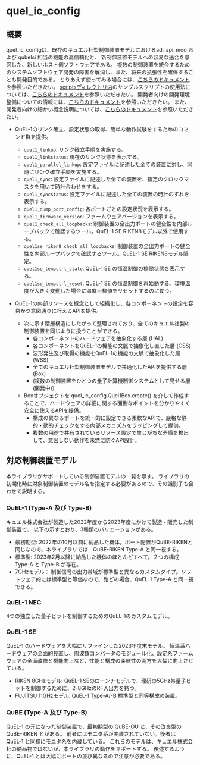 # quel_ic_config

## 概要 
quel_ic_configは、既存のキュエル社製制御装置モデルにおけるadi_api_mod および qubelsi 相当の機能の高信頼化と、
新制御装置モデルへの容易な適合を意図した、新しいホスト側ソフトウェアである。
複数の制御装置を統合するためのシステムソフトウェア開発の障害を解消し、また、将来の拡張性を確保することも開発目的である。
とりあえず使ってみる場合には、[こちらのドキュメント](./docs/GETTING_STARTED.md)を参照いただきたい。
[scriptsディレクトリ内](./scripts)のサンプルスクリプトの使用法については、[こちらのドキュメント](./docs/HOW_TO_USE_EXAMPLES.md)を参照いただきたい。
開発者向けの開発環境整備についての情報には、[こちらのドキュメント](./DEVELOPERS.md)を参照いただきたい。
また、開発者向けの細かい概念説明については、[こちらのドキュメント](./docs/DEVELOPMENT_NOTES.md)を参照いただきたい。

- QuEL-1のリンク確立、設定状態の取得、簡単な動作試験をするためのコマンド群を提供。
    - `quel1_linkup`:  リンク確立手順を実施する。
    - `quel1_linkstatus`:  現在のリンク状態を表示する。
    - `quel1_parallel_linkup`: 設定ファイルに記述した全ての装置に対し、同時にリンク確立手順を実施する。
    - `quel1_sync`: 設定ファイルに記述した全ての装置を、指定のクロックマスタを用いて時計合わせをする。
    - `quel1_syncstatus`: 設定ファイルに記述した全ての装置の時計のずれを表示する。
    - `quel1_dump_port_config`:  各ポートごとの設定状況を表示する。
    - `quel1_firmware_version`: ファームウェアバージョンを表示する。
    - `quel1_check_all_loopbacks`: 制御装置の全出力ポートの健全性を内部ループバックで確認するツール。QuEL-1 SE RIKEN8モデル以外で使用する。
    - `quel1se_riken8_check_all_loopbacks`: 制御装置の全出力ポートの健全性を内部ループバックで確認するツール。QuEL-1 SE RIKEN8モデル限定。
    - `quel1se_tempctrl_state`: QuEL-1 SE の恒温制御の稼働状態を表示する。
    - `quel1se_tempctrl_reset`: QuEL-1 SE の恒温制御を再始動する。環境温度が大きく変動した場合に温度目標値をリセットするのに使う。

- QuEL-1の内部リソースを概念として組織化し、各コンポーネントの設定を容易かつ意図通りに行えるAPIを提供。
    - 次に示す階層構造にしたがって整理されており、全てのキュエル社製の制御装置を同じように扱うことができる。
      - 各コンポーネントのハードウェアを抽象化する層 (HAL)
      - 各コンポーネントをQuEL-1の機能の文脈で抽象化し直した層 (CSS)
      - 波形発生及び取得の機能をQuEL-1の機能の文脈で抽象化した層 (WSS)
      - 全てのキュエル社製制御装置モデルで共通化したAPIを提供する層 (Box) 
      - (複数の制御装置をひとつの量子計算機制御システムとして見せる層 (開発中)）
    - Boxオブジェクトを quel_ic_config.Quel1Box.create() を介して作成することで、ハードウェアの詳細に関する面倒なポイントを分かりやすく安全に使えるAPIを提供。
      - 構成の異なるポートを統一的に設定できる柔軟なAPIで、厳格な静的・動的チェックをする内部メカニズムをラッピングして提供。
      - 複数の用途で共有されているリソース設定で生じがちな矛盾を検出して、意図しない動作を未然に防ぐAPI設計。

## 対応制御装置モデル
本ライブラリがサポートしている制御装置モデルの一覧を示す。
ライブラリの初期化時に対象制御装置のモデル名を指定する必要があるので、その識別子も合わせて説明する。

### QuEL-1 (Type-A 及び Type-B)
キュエル株式会社が製造した2022年度から2023年度にかけて製造・販売した制御装置で、 以下の示すとおり、3種類のバリエーションがある。
- 最初期型: 2022年の10月以前に納品した機体。ポート配置がQuBE-RIKENと同じなので、本ライブラリでは　QuBE-RIKEN Type-A と同一視する。 
- 標準型: 2023年2月以降に納品した機体のほとんどすべて。２つの構成 Type-A と Type-B が存在。
- 7GHzモデル： 制御信号の出力帯域が標準型と異なるカスタムタイプ。ソフトウェア的には標準型と等価なので、殆どの場合、QuEL-1 Type-A と同一視できる。

### QuEL-1 NEC
4つの独立した量子ビットを制御するためのQuEL-1のカスタムモデル。

### QuEL-1 SE
QuEL-1 のハードウェアを大幅にリファインした2023年度末モデル。
恒温系ハードウェアの全面的見直し、周波数コンバータのモジュール化、設定系ファームウェアの全面改修と機能向上など、性能と構成の柔軟性の両方を大幅に向上させている。

- RIKEN 8GHzモデル: QuEL-1 SEのローンチモデルで、理研の5GHz帯量子ビットを制御するために、2-8GHzのRF入出力を持つ。
- FUJITSU 11GHzモデル: QuEL-1 Type-A/-B 標準型と同等構成の装置。

### QuBE (Type-A 及び Type-B)
QuEL-1 の元になった制御装置で、最初期型の QuBE-OU と、その改良型の QuBE-RIKEN とがある。
前者にはモニタ系が実装されていない。後者は　QuEL-1 と同様にモニタ系を内蔵している。
これらのモデルは、キュエル株式会社の納品物ではないが、本ライブラリの動作をサポートする。
後述するように、QuEL-1 とは大幅にポートの並び異なるので注意が必要である。
